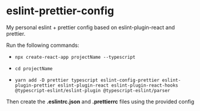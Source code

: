 # eslint-prettier-config

My personal eslint + prettier config based on eslint-plugin-react and prettier.

Run the following commands:

- `npx create-react-app projectName --typescript`

- `cd projectName `

- `yarn add -D prettier typescript eslint-config-prettier eslint-plugin-prettier eslint-plugin-react eslint-plugin-react-hooks @typescript-eslint/eslint-plugin @typescript-eslint/parser`

Then create the **.eslintrc.json** and **.prettierrc** files using the provided config

